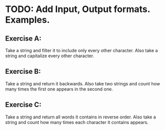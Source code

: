 # TODO: Add Input, Output formats.  Examples.
## Exercise A:

Take a string and filter it to include only every other character. Also take
a string and capitalize every other character.

## Exercise B:

Take a string and return it backwards. Also take two strings and count how
many times the first one appears in the second one.

## Exercise C:

Take a string and return all words it contains in reverse order. Also take a
string and count how many times each character it contains appears.
